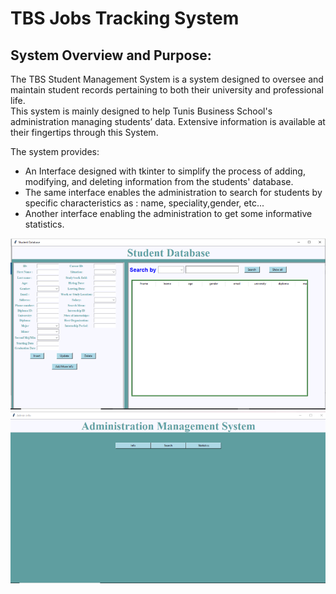 <H1>TBS Jobs Tracking System </H1>
<h2>System Overview and Purpose:</h2>
<p>The TBS Student Management System is a system designed to oversee and maintain student records pertaining to both their university and professional life. 
<br>
This system is mainly designed to help Tunis Business School's administration 
managing students’ data. Extensive information is available at their 
fingertips through this System.

The system provides:
<ul>
  <li>An Interface designed with tkinter to simplify the process of adding, modifying, and deleting information from the students' database.</li>
  <li>The same interface enables the administration to search for students by specific characteristics as : name, speciality,gender, etc...</li>
  <li>Another interface enabling the administration to get some informative statistics.</li>
</ul>

<img src="st.PNG">
<img src="ad.PNG">

